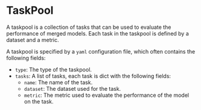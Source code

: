 # TaskPool

A taskpool is a collection of tasks that can be used to evaluate the performance of merged models.
Each task in the taskpool is defined by a dataset and a metric.

A taskpool is specified by a `yaml` configuration file, which often contains the following fields:

- `type`: The type of the taskpool.
- `tasks`: A list of tasks, each task is dict with the following fields:
    - `name`: The name of the task.
    - `dataset`: The dataset used for the task.
    - `metric`: The metric used to evaluate the performance of the model on the task.
